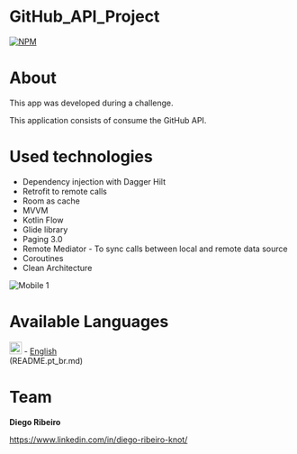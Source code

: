 # GitHub_API_Project


[![NPM](https://img.shields.io/npm/l/react)](https://github.com/dinoknot/GitHub_API_Project/blob/main/LICENSE)

# About

This app was developed during a challenge.

This application consists of consume the GitHub API.

# Used technologies

- Dependency injection with Dagger Hilt
- Retrofit to remote calls
- Room as cache
- MVVM
- Kotlin Flow
- Glide library
- Paging 3.0
- Remote Mediator - To sync calls between local and remote data source
- Coroutines
- Clean Architecture

![Mobile 1](https://github.com/dinoknot/assts/blob/main/assets_todo_app/Captura%20de%20tela%202021-10-08%20184309.png)


# Available Languages
<img alt="English" title="English" src="https://cdn.staticaly.com/gh/hjnilsson/country-flags/master/svg/gb.svg" width="22"> - [English](../README.md) </br>
(README.pt_br.md)</br>


# Team

**Diego Ribeiro**

https://www.linkedin.com/in/diego-ribeiro-knot/
